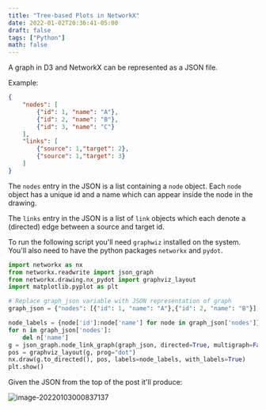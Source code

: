 ```yaml
---
title: "Tree-based Plots in NetworkX"
date: 2022-01-02T20:36:41-05:00
draft: false
tags: ["Python"]
math: false
---
```


A graph in D3 and NetworkX can be represented as a JSON file.

Example:

```json
{
    "nodes": [
        {"id": 1, "name": "A"},
        {"id": 2, "name": "B"},
        {"id": 3, "name": "C"}
    ],
    "links": [
        {"source": 1,"target": 2},
        {"source": 1,"target": 3}
    ]
}
```

The `nodes` entry in the JSON is a list containing a `node` object. Each `node` object has a unique id and a name which can appear inside the node in the drawing.

The `links` entry in the JSON is a list of `link` objects which each denote a (directed) edge between a source and target id.

To run the following script you'll need `graphwiz` installed on the system. You'll also need to have the python packages `networkx` and `pydot`.

```python
import networkx as nx
from networkx.readwrite import json_graph
from networkx.drawing.nx_pydot import graphviz_layout
import matplotlib.pyplot as plt

# Replace graph_json variable with JSON representation of graph
graph_json = {"nodes": [{"id": 1, "name": "A"},{"id": 2, "name": "B"}],"links": [{"source":1,"target":2}]}

node_labels = {node['id']:node['name'] for node in graph_json['nodes']}
for n in graph_json['nodes']:
    del n['name']
g = json_graph.node_link_graph(graph_json, directed=True, multigraph=False)
pos = graphviz_layout(g, prog="dot")
nx.draw(g.to_directed(), pos, labels=node_labels, with_labels=True)
plt.show()
```

Given the JSON from the top of the post it'll produce:

![image-20220103000837137](/files/images/blog/20220103000837137.png)
